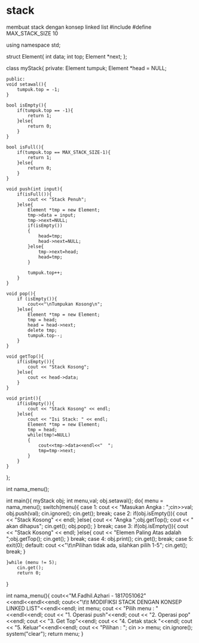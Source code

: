 # stack
membuat stack dengan konsep linked list
#include <iostream>
#define MAX_STACK_SIZE 10

using namespace std;

struct Element{
	int data;
	int top;
	Element *next;
};

class myStack{
	private:
	Element tumpuk;
	Element *head = NULL;
	
	public:
	void setawal(){
		tumpuk.top = -1;
	}
	
	bool isEmpty(){
        if(tumpuk.top == -1){
			return 1;
		}else{
			return 0;
		}
    }
    
	bool isFull(){
        if(tumpuk.top == MAX_STACK_SIZE-1){
			return 1;
		}else{
			return 0;
		}
    }
    
    void push(int input){
		if(isFull()){
			cout << "Stack Penuh";
		}else{
			Element *tmp = new Element;
			tmp->data = input;
			tmp->next=NULL;
			if(isEmpty())
			{
				head=tmp;
				head->next=NULL;
			}else{
				tmp->next=head;
				head=tmp;
			}
			
			tumpuk.top++;
		}
	}
	
	void pop(){
		if (isEmpty()){
			cout<<"\nTumpukan Kosong\n";
		}else{
			Element *tmp = new Element;
			tmp = head;
			head = head->next;
			delete tmp;
			tumpuk.top--;
		}	
	}
		
	void getTop(){
		if(isEmpty()){
			cout << "Stack Kosong";
		}else{
			cout << head->data;
		}
	}
	
	void print(){
		if(isEmpty()){
			cout << "Stack Kosong" << endl;
		}else{
			cout << "Isi Stack: " << endl;
			Element *tmp = new Element;
			tmp = head;
			while(tmp!=NULL)
			{
				cout<<tmp->data<<endl<<"  ";
				tmp=tmp->next;
			}
		}
	}
};

int nama_menu();

int main(){
	myStack obj;
	int menu,val;
	obj.setawal();
	do{
		menu = nama_menu();
		switch(menu){
			case 1:
					cout << "Masukan Angka : ";cin>>val;
					obj.push(val);
					cin.ignore();
					cin.get();
					break;
			case 2:
					if(obj.isEmpty()){
						cout << "Stack Kosong" << endl;
					}else{
						cout << "Angka ";obj.getTop(); cout << " akan dihapus";
						cin.get();
						obj.pop();
					}
					break;
			case 3:
					if(obj.isEmpty()){
						cout << "Stack Kosong" << endl;
					}else{
						cout << "Elemen Paling Atas adalah ";obj.getTop();
						cin.get();
					}
					break;
			case 4:
					obj.print();
					cin.get();
					break;
			case 5:
					exit(0);
			default:
					cout <<"\t\nPilihan tidak ada, silahkan pilih 1-5";
					cin.get();
					break;
		}

	}while (menu != 5);
		cin.get();
		return 0;
}

int nama_menu(){
	cout<<"M.Fadhil.Azhari - 1817051062"<<endl<<endl<<endl;
	cout<<"\t\t     MODIFIKSI STACK DENGAN KONSEP LINKED LIST"<<endl<<endl;
	int menu;
	cout << "Pilih menu : "<<endl<<endl;
	cout << "1. Operasi push"<<endl;
	cout << "2. Operasi pop"<<endl;
	cout << "3. Get Top"<<endl;
	cout << "4. Cetak stack "<<endl;
	cout << "5. Keluar"<<endl<<endl;
	cout << "Pilihan : "; cin >> menu;
	cin.ignore();
	system("clear");
	return menu;
}


